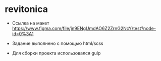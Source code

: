 # revitonica

- Ссылка на макет https://www.figma.com/file/jn9ENgUmdAO6Z2ZrnG2NcY/test?node-id=0%3A1

- Задание выполнено с помощью html/scss
- Для сборки проекта использовался gulp
